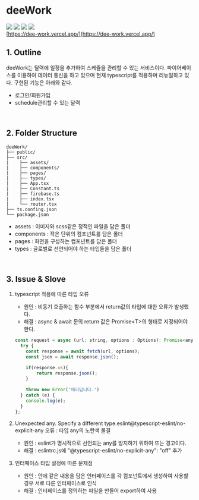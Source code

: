 # deeWork

<img src="https://img.shields.io/badge/-SCSS-CC6699?style=flat&logo=sass&logoColor=white"> <img src="https://img.shields.io/badge/-react-61DAFB?style=flat&logo=react&logoColor=white"> <img src="https://img.shields.io/badge/Typescript-3178C6?style=flat&logo=Typescript&logoColor=white"> <img src="https://img.shields.io/badge/Firebase-FFCA28?style=flat&logo=Firebase&logoColor=white"> <br>
[https://dee-work.vercel.app/](https://dee-work.vercel.app/)
<br>

## 1. Outline

deeWork는 달력에 일정을 추가하여 스케쥴을 관리할 수 있는 서비스이다. 파이어베이스를 이용하여 데이터 통신을 하고 있으며 현재 typescript를 적용하며 리뉴얼하고 있다. 구현된 기능은 아래와 같다.
<br>

- 로그인/회원가입
- schedule관리할 수 있는 달력


<br>

## 2. Folder Structure

```
deeWork/
├── public/
├── src/
|    ├── assets/
|    ├── components/
|    ├── pages/
|    ├── types/
|    ├── App.tsx
|    ├── Constant.ts
|    ├── firebase.ts
|    ├── index.tsx
|    └── router.tsx
├── ts.confing.json
└── package.json
```
- assets : 이미지와 scss같은 정적인 파일을 담은 폴더
- components : 작은 단위의 컴포넌트를 담은 폴더
- pages : 화면을 구성하는 컴포넌트를 담은 폴더
- types : 글로벌로 선언되어야 하는 타입들을 담은 폴더

<br>

## 3. Issue & Slove

1. typescript 적용에 따른 타입 오류
    - 원인 : 비동기 호출하는 함수 부분에서 return값의 타입에 대한 오류가 발생했다. 
    - 해결 : async & await 문의 return 값은 Promise\<T\>의 형태로 지정되어야 한다.
    ```javascript
    const request = async (url: string, options : Options): Promise<any> => {
      try {
        const response = await fetch(url, options);
        const json = await response.json();

        if(response.ok){
            return response.json();
        }
        
        throw new Error('에러입니다.')
      } catch (e) {
        console.log(e);
      }
    };
    ```

2. Unexpected any. Specify a different type.eslint@typescript-eslint/no-explicit-any 오류 : 타입 any의 노란색 물결
    - 원인 : eslint가 명시적으로 선언되는 any를 방지하기 위하여 뜨는 경고이다.
    - 해결 : eslintrc.js에 "@typescript-eslint/no-explicit-any": "off" 추가
    
3. 인터페이스 타입 설정에 따른 문제점
    - 원인 : 안에 같은 내용을 담은 인터페이스를 각 컴포넌트에서 생성하여 사용할 경우 서로 다른 인터페이스로 인식
    - 해결 : 인터페이스를 정의하는 파일을 만들어 export하여 사용

